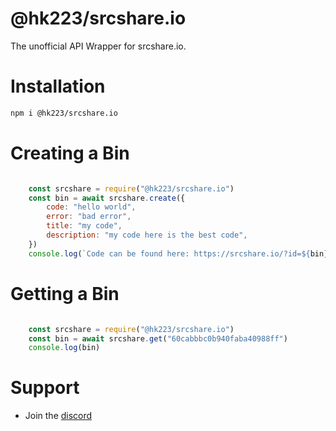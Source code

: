 # @hk223/srcshare.io

The unofficial API Wrapper for srcshare.io.

# Installation

```bash
npm i @hk223/srcshare.io
```

# Creating a Bin

```js

    const srcshare = require("@hk223/srcshare.io")
    const bin = await srcshare.create({
        code: "hello world",
        error: "bad error",
        title: "my code",
        description: "my code here is the best code",
    })
    console.log(`Code can be found here: https://srcshare.io/?id=${bin}`)

```

# Getting a Bin

```js

    const srcshare = require("@hk223/srcshare.io")
    const bin = await srcshare.get("60cabbbc0b940faba40988ff")
    console.log(bin)

```

# Support

-   Join the [discord](https://discord.gg/h3rm39Uerx)